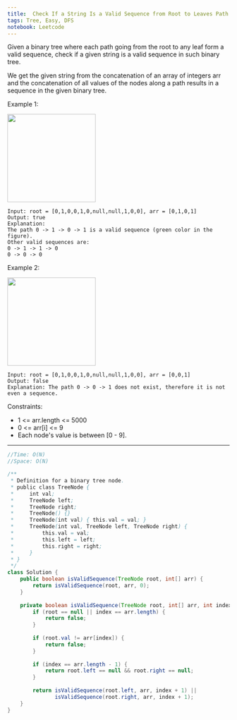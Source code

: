 ```yaml
---
title:  Check If a String Is a Valid Sequence from Root to Leaves Path in a Binary Tree
tags: Tree, Easy, DFS
notebook: Leetcode
---
```


Given a binary tree where each path going from the root to any leaf form a valid sequence, check if a given string is a valid sequence in such binary tree. 

We get the given string from the concatenation of an array of integers arr and the concatenation of all values of the nodes along a path results in a sequence in the given binary tree.

 

Example 1:

<img src='https://assets.leetcode.com/uploads/2019/12/18/leetcode_testcase_1.png' height="200">

```
Input: root = [0,1,0,0,1,0,null,null,1,0,0], arr = [0,1,0,1]
Output: true
Explanation: 
The path 0 -> 1 -> 0 -> 1 is a valid sequence (green color in the figure). 
Other valid sequences are: 
0 -> 1 -> 1 -> 0 
0 -> 0 -> 0
```

Example 2:

<img src='https://assets.leetcode.com/uploads/2019/12/18/leetcode_testcase_2.png' height="200">

```
Input: root = [0,1,0,0,1,0,null,null,1,0,0], arr = [0,0,1]
Output: false 
Explanation: The path 0 -> 0 -> 1 does not exist, therefore it is not even a sequence.
```

Constraints:

- 1 <= arr.length <= 5000
- 0 <= arr[i] <= 9
- Each node's value is between [0 - 9].

----------

```Java
//Time: O(N)
//Space: O(N)

/**
 * Definition for a binary tree node.
 * public class TreeNode {
 *     int val;
 *     TreeNode left;
 *     TreeNode right;
 *     TreeNode() {}
 *     TreeNode(int val) { this.val = val; }
 *     TreeNode(int val, TreeNode left, TreeNode right) {
 *         this.val = val;
 *         this.left = left;
 *         this.right = right;
 *     }
 * }
 */
class Solution {
    public boolean isValidSequence(TreeNode root, int[] arr) {
        return isValidSequence(root, arr, 0);
    }
    
    private boolean isValidSequence(TreeNode root, int[] arr, int index) {
    	if (root == null || index == arr.length) {
    		return false;
    	}
    	
    	if (root.val != arr[index]) {
    		return false;
    	}
        
        if (index == arr.length - 1) {
            return root.left == null && root.right == null;
        } 
        
    	return isValidSequence(root.left, arr, index + 1) || 
    		   isValidSequence(root.right, arr, index + 1);
    }
}
```